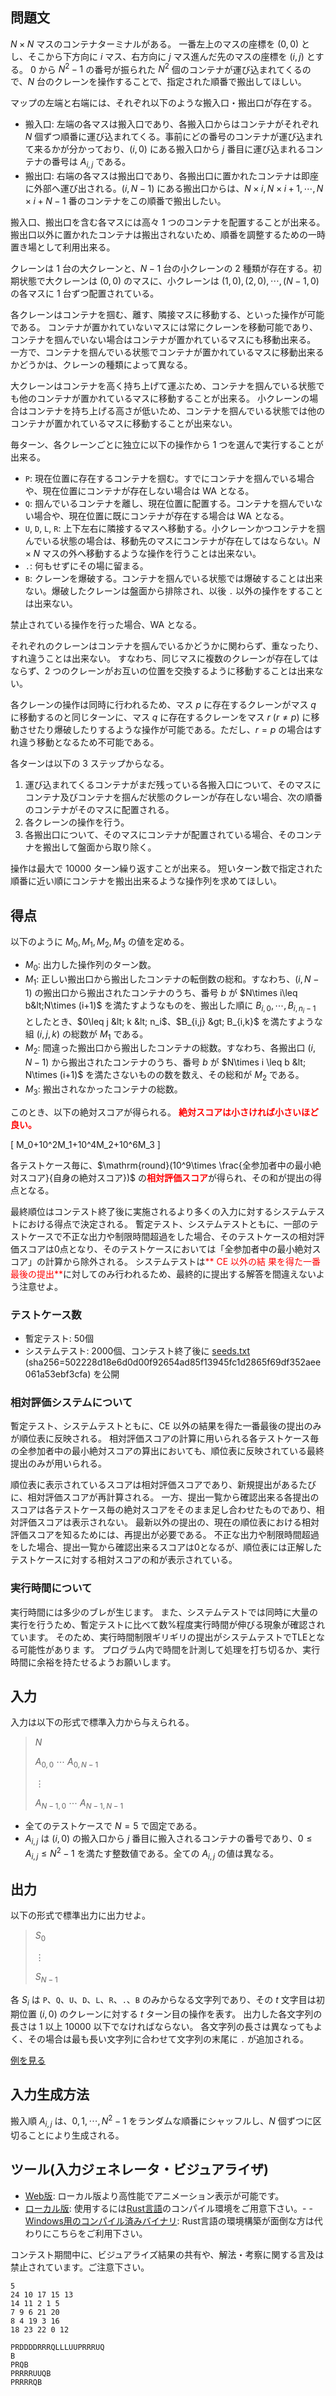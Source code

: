 ## 問題文

$N\times N$ マスのコンテナターミナルがある。
一番左上のマスの座標を $(0,0)$ とし、そこから下方向に $i$ マス、右方向に $j$ マス進んだ先のマスの座標を $(i,j)$ とする。
$0$ から $N^2-1$ の番号が振られた $N^2$ 個のコンテナが運び込まれてくるので、$N$ 台のクレーンを操作することで、指定された順番で搬出してほしい。

マップの左端と右端には、それぞれ以下のような搬入口・搬出口が存在する。

- 搬入口: 左端の各マスは搬入口であり、各搬入口からはコンテナがそれぞれ $N$ 個ずつ順番に運び込まれてくる。事前にどの番号のコンテナが運び込まれて来るかが分かっており、$(i,0)$ にある搬入口から $j$ 番目に運び込まれるコンテナの番号は $A_{i,j}$ である。
- 搬出口: 右端の各マスは搬出口であり、各搬出口に置かれたコンテナは即座に外部へ運び出される。$(i,N-1)$ にある搬出口からは、$N\times i,N\times i+1,\cdots,N\times i+N-1$ 番のコンテナをこの順番で搬出したい。

搬入口、搬出口を含む各マスには高々 $1$ つのコンテナを配置することが出来る。
搬出口以外に置かれたコンテナは搬出されないため、順番を調整するための一時置き場として利用出来る。

クレーンは $1$ 台の大クレーンと、$N-1$ 台の小クレーンの $2$ 種類が存在する。初期状態で大クレーンは $(0,0)$ のマスに、小クレーンは $(1,0), (2,0), \cdots, (N-1,0)$ の各マスに $1$ 台ずつ配置されている。

各クレーンはコンテナを掴む、離す、隣接マスに移動する、といった操作が可能である。
コンテナが置かれていないマスには常にクレーンを移動可能であり、コンテナを掴んでいない場合はコンテナが置かれているマスにも移動出来る。
一方で、コンテナを掴んでいる状態でコンテナが置かれているマスに移動出来るかどうかは、クレーンの種類によって異なる。

大クレーンはコンテナを高く持ち上げて運ぶため、コンテナを掴んでいる状態でも他のコンテナが置かれているマスに移動することが出来る。
小クレーンの場合はコンテナを持ち上げる高さが低いため、コンテナを掴んでいる状態では他のコンテナが置かれているマスに移動することが出来ない。

毎ターン、各クレーンごとに独立に以下の操作から $1$ つを選んで実行することが出来る。

- `P`: 現在位置に存在するコンテナを掴む。すでにコンテナを掴んでいる場合や、現在位置にコンテナが存在しない場合は WA となる。
- `Q`: 掴んでいるコンテナを離し、現在位置に配置する。コンテナを掴んでいない場合や、現在位置に既にコンテナが存在する場合は WA となる。
- `U`, `D`, `L`, `R`: 上下左右に隣接するマスへ移動する。小クレーンかつコンテナを掴んでいる状態の場合は、移動先のマスにコンテナが存在してはならない。$N\times N$ マスの外へ移動するような操作を行うことは出来ない。
- `.`: 何もせずにその場に留まる。
- `B`: クレーンを爆破する。コンテナを掴んでいる状態では爆破することは出来ない。爆破したクレーンは盤面から排除され、以後 `.` 以外の操作をすることは出来ない。

禁止されている操作を行った場合、WA となる。

それぞれのクレーンはコンテナを掴んでいるかどうかに関わらず、重なったり、すれ違うことは出来ない。
すなわち、同じマスに複数のクレーンが存在してはならず、$2$ つのクレーンがお互いの位置を交換するように移動することは出来ない。

各クレーンの操作は同時に行われるため、マス $p$ に存在するクレーンがマス $q$ に移動するのと同じターンに、マス $q$ に存在するクレーンをマス $r$ ($r\neq p$) に移動させたり爆破したりするような操作が可能である。ただし、$r=p$ の場合はすれ違う移動となるため不可能である。

各ターンは以下の $3$ ステップからなる。

1. 運び込まれてくるコンテナがまだ残っている各搬入口について、そのマスにコンテナ及びコンテナを掴んだ状態のクレーンが存在しない場合、次の順番のコンテナがそのマスに配置される。
2. 各クレーンの操作を行う。
3. 各搬出口について、そのマスにコンテナが配置されている場合、そのコンテナを搬出して盤面から取り除く。

操作は最大で $10000$ ターン繰り返すことが出来る。
短いターン数で指定された順番に近い順にコンテナを搬出出来るような操作列を求めてほしい。

## 得点

以下のように $M_0, M_1, M_2, M_3$ の値を定める。

- $M_0$: 出力した操作列のターン数。
- $M_1$: 正しい搬出口から搬出したコンテナの転倒数の総和。すなわち、$(i,N-1)$ の搬出口から搬出されたコンテナのうち、番号 $b$ が $N\times i\leq b&lt;N\times (i+1)$ を満たすようなものを、搬出した順に $B_{i,0},\cdots,B_{i,n_i-1}$ としたとき、$0\leq j &lt; k &lt; n_i$、$B_{i,j} &gt; B_{i,k}$ を満たすような組 $(i,j,k)$ の総数が $M_1$ である。
- $M_2$: 間違った搬出口から搬出したコンテナの総数。すなわち、各搬出口 $(i,N-1)$ から搬出されたコンテナのうち、番号 $b$ が $N\times i \leq b &lt; N\times (i+1)$ を満たさないものの数を数え、その総和が $M_2$ である。
- $M_3$: 搬出されなかったコンテナの総数。

このとき、以下の絶対スコアが得られる。
<font color="red">**絶対スコアは小さければ小さいほど良い。**</font>

\[
M_0+10^2M_1+10^4M_2+10^6M_3
\]

各テストケース毎に、$\mathrm{round}(10^9\times \frac{全参加者中の最小絶対スコア}{自身の絶対スコア})$ の<font color="red">**相対評価スコア**</font>が得られ、その和が提出の得点となる。

最終順位はコンテスト終了後に実施されるより多くの入力に対するシステムテストにおける得点で決定される。
暫定テスト、システムテストともに、一部のテストケースで不正な出力や制限時間超過をした場合、そのテストケースの相対評価スコアは0点となり、そのテストケースにおいては「全参加者中の最小絶対スコア」の計算から除外される。
システムテストは<font color="red">** CE 以外の結
果を得た一番最後の提出**</font>に対してのみ行われるため、最終的に提出する解答を間違えないよう注意せよ。

### テストケース数

- 暫定テスト: 50個
- システムテスト: 2000個、コンテスト終了後に [seeds.txt](https://img.atcoder.jp/ahc033/seeds.txt) (sha256=502228d18e6d0d00f92654ad85f13945fc1d2865f69df352aee061a53ebf3cfa) を公開

### 相対評価システムについて

暫定テスト、システムテストともに、CE 以外の結果を得た一番最後の提出のみが順位表に反映される。
相対評価スコアの計算に用いられる各テストケース毎の全参加者中の最小絶対スコアの算出においても、順位表に反映されている最終提出のみが用いられる。

順位表に表示されているスコアは相対評価スコアであり、新規提出があるたびに、相対評価スコアが再計算される。
一方、提出一覧から確認出来る各提出のスコアは各テストケース毎の絶対スコアをそのまま足し合わせたものであり、相対評価スコアは表示されない。
最新以外の提出の、現在の順位表における相対評価スコアを知るためには、再提出が必要である。
不正な出力や制限時間超過をした場合、提出一覧から確認出来るスコアは0となるが、順位表には正解したテストケースに対する相対スコアの和が表示されている。

### 実行時間について

実行時間には多少のブレが生じます。
また、システムテストでは同時に大量の実行を行うため、暫定テストに比べて数%程度実行時間が伸びる現象が確認されています。
そのため、実行時間制限ギリギリの提出がシステムテストでTLEとなる可能性がありま
す。
プログラム内で時間を計測して処理を打ち切るか、実行時間に余裕を持たせるようお願いします。

## 入力

入力は以下の形式で標準入力から与えられる。

> $N$
> 
> $A_{0,0}$ $\cdots$ $A_{0,N-1}$
> 
> $\vdots$
> 
> $A_{N-1,0}$ $\cdots$ $A_{N-1,N-1}$

- 全てのテストケースで $N = 5$ で固定である。
- $A_{i,j}$ は $(i,0)$ の搬入口から $j$ 番目に搬入されるコンテナの番号であり、$0\leq A_{i,j}\leq N^2-1$ を満たす整数値である。全ての $A_{i,j}$ の値は異なる。

## 出力

以下の形式で標準出力に出力せよ。

> $S_0$
> 
> $\vdots$
> 
> $S_{N-1}$

各 $S_i$ は `P`、`Q`、`U`、`D`、`L`、`R`、`.`、`B` のみからなる文字列であり、その $t$ 文字目は初期位置 $(i,0)$ のクレーンに対する $t$ ターン目の操作を表す。
出力した各文字列の長さは $1$ 以上 $10000$ 以下でなければならない。
各文字列の長さは異なってもよく、その場合は最も長い文字列に合わせて文字列の末尾に `.` が追加される。

[例を見る](https://img.atcoder.jp/ahc033/ELSlXTEw.html?lang=ja&amp;seed=0&amp;output=sample)

## 入力生成方法

搬入順 $A_{i,j}$ は、$0,1,\cdots,N^2-1$ をランダムな順番にシャッフルし、$N$ 個ずつに区切ることにより生成される。

## ツール(入力ジェネレータ・ビジュアライザ)

- [Web版](https://img.atcoder.jp/ahc033/ELSlXTEw.html?lang=ja): ローカル版より高性能でアニメーション表示が可能です。
- [ローカル版](https://img.atcoder.jp/ahc033/ELSlXTEw.zip): 使用するには[Rust言語](https://www.rust-lang.org/ja)のコンパイル環境をご用意下さい。-   - [Windows用のコンパイル済みバイナリ](https://img.atcoder.jp/ahc033/ELSlXTEw_windows.zip): Rust言語の環境構築が面倒な方は代わりにこちらをご利用下さい。

コンテスト期間中に、ビジュアライズ結果の共有や、解法・考察に関する言及は禁止されています。ご注意下さい。

```input1
5
24 10 17 15 13
14 11 2 1 5
7 9 6 21 20
8 4 19 3 16
18 23 22 0 12
```

```output1
PRDDDDRRRQLLLUUPRRRUQ
B
PRQB
PRRRRUUQB
PRRRRQB
```